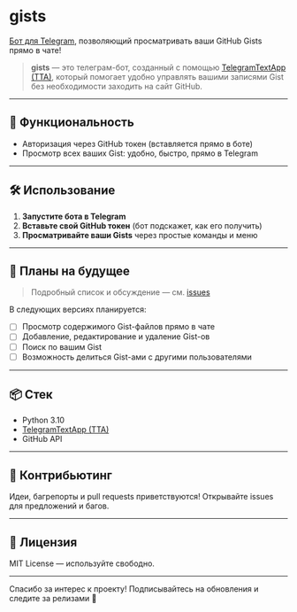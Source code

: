 # gists

[Бот для Telegram](https://t.me/gists_github_bot), позволяющий просматривать ваши GitHub Gists прямо в чате!

> **gists** — это телеграм-бот, созданный с помощью [TelegramTextApp (TTA)](https://github.com/falbue/TelegramTextApp), который помогает удобно управлять вашими записями Gist без необходимости заходить на сайт GitHub.

---

## 🚀 Функциональность

- Авторизация через GitHub токен (вставляется прямо в боте)
- Просмотр всех ваших Gist: удобно, быстро, прямо в Telegram

---

## 🛠️ Использование

1. **Запустите бота в Telegram**
2. **Вставьте свой GitHub токен** (бот подскажет, как его получить)
3. **Просматривайте ваши Gists** через простые команды и меню

---

## 🔮 Планы на будущее

> Подробный список и обсуждение — см. [issues](https://github.com/falbue/gists/issues)

В следующих версиях планируется:
- [ ] Просмотр содержимого Gist-файлов прямо в чате
- [ ] Добавление, редактирование и удаление Gist-ов
- [ ] Поиск по вашим Gist
- [ ] Возможность делиться Gist-ами с другими пользователями

---

## 📦 Стек

- Python 3.10
- [TelegramTextApp (TTA)](https://github.com/falbue/TelegramTextApp)
- GitHub API

---

## 🤝 Контрибьютинг

Идеи, багрепорты и pull requests приветствуются! Открывайте issues для предложений и багов.

---

## 📄 Лицензия

MIT License — используйте свободно.

---

Спасибо за интерес к проекту! Подписывайтесь на обновления и следите за релизами 🚀
